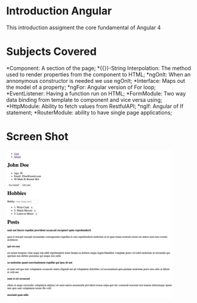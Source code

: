 # Introduction Angular

This introduction assigment the core fundamental of Angular 4 

# Subjects Covered

*Component: A section of the page;
*{{}}-String Interpolation: The method used to render properties from the component to HTML;
*ngOnIt: When an annonymous constructor is needed we use ngOnIt;
*Interface: Maps out the model of a property;
*ngFor: Angular version of For loop;
*EventListener: Having a function run on HTML;
*FormModule: Two way data binding from template to component and vice versa using;
*HttpModule: Ability to fetch values from RestfulAPI;
*ngIf: Angular of If statement;
*RouterModule: ability to have single page applications;

# Screen Shot

<img width="446" alt="screen shot 2017-11-02 at 3 42 54 pm" src="https://github.com/cr1stian/Angular-Introduction/blob/master/screenshot.jpeg?raw=true">
